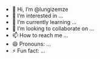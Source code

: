 - 👋 Hi, I’m @lungizemze
- 👀 I’m interested in ...
- 🌱 I’m currently learning ...
- 💞️ I’m looking to collaborate on ...
- 📫 How to reach me ...
- 😄 Pronouns: ...
- ⚡ Fun fact: ...

<!---
lungizemze/lungizemze is a ✨ special ✨ repository because its `README.md` (this file) appears on your GitHub profile.
You can click the Preview link to take a look at your changes.
--->
